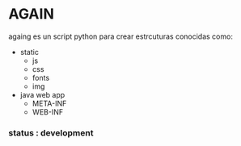 # AGAIN

againg es un script python para crear estrcuturas conocidas como:

- static
    - js
    - css
    - fonts
    - img
- java web app
    - META-INF
    - WEB-INF

### status : development